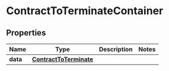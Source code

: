 

# ContractToTerminateContainer


## Properties

| Name | Type | Description | Notes |
|------------ | ------------- | ------------- | -------------|
|**data** | [**ContractToTerminate**](ContractToTerminate.md) |  |  |



